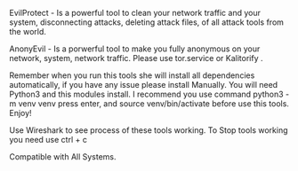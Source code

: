 EvilProtect - Is a powerful tool to clean your network traffic and your system, disconnecting attacks, deleting attack files, of all attack tools from the world.

AnonyEvil - Is a porwerful tool to make you fully anonymous on your network, system, network traffic. Please use tor.service or Kalitorify .

Remember when you run this tools she will install all dependencies automatically, if you have any issue please install Manually. You will need Python3 and this modules install. I recommend you use command python3 -m venv venv  press enter, and source  venv/bin/activate before  use this tools. Enjoy!

Use Wireshark to see process of these tools working. To Stop tools working you need use ctrl + c

Compatible with All Systems.
